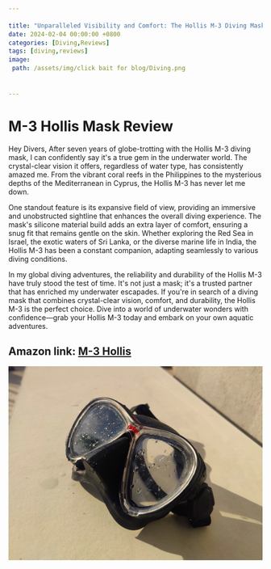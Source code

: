 ```yaml
---

title: "Unparalleled Visibility and Comfort: The Hollis M-3 Diving Mask Chronicles Seven Years of Underwater Excellence"
date: 2024-02-04 00:00:00 +0800
categories: [Diving,Reviews]
tags: [diving,reviews]
image:
 path: /assets/img/click bait for blog/Diving.png


---
```

# M-3 Hollis Mask Review
Hey Divers, After seven years of globe-trotting with the Hollis M-3 diving mask, I can confidently say it's a true gem in the underwater world. The crystal-clear vision it offers, regardless of water type, has consistently amazed me. From the vibrant coral reefs in the Philippines to the mysterious depths of the Mediterranean in Cyprus, the Hollis M-3 has never let me down.

One standout feature is its expansive field of view, providing an immersive and unobstructed sightline that enhances the overall diving experience. The mask's silicone material build adds an extra layer of comfort, ensuring a snug fit that remains gentle on the skin. Whether exploring the Red Sea in Israel, the exotic waters of Sri Lanka, or the diverse marine life in India, the Hollis M-3 has been a constant companion, adapting seamlessly to various diving conditions.

In my global diving adventures, the reliability and durability of the Hollis M-3 have truly stood the test of time. It's not just a mask; it's a trusted partner that has enriched my underwater escapades. If you're in search of a diving mask that combines crystal-clear vision, comfort, and durability, the Hollis M-3 is the perfect choice. Dive into a world of underwater wonders with confidence—grab your Hollis M-3 today and embark on your own aquatic adventures. 
## Amazon link: [M-3 Hollis](https://www.amazon.com/Hollis-M-3-Mask/dp/B00CL8WG6A?th=1&_encoding=UTF8&tag=dorgez06-20&linkCode=ur2&linkId=18233c6d8a7105e682e5e734350be92e&camp=1789&creative=9325)
![my M-3Mask](/assets/img/pictureposts/M-3_hollis.jpg)